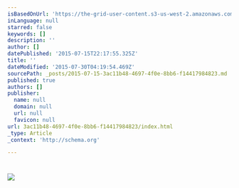 ```yaml
---
isBasedOnUrl: 'https://the-grid-user-content.s3-us-west-2.amazonaws.com/97523caa-03ae-4a36-b70b-0c05e886c003.jpg'
inLanguage: null
starred: false
keywords: []
description: ''
author: []
datePublished: '2015-07-15T22:17:55.325Z'
title: ''
dateModified: '2015-07-30T04:19:54.469Z'
sourcePath: _posts/2015-07-15-3ac11b48-4697-4f0e-8bb6-f14417984823.md
published: true
authors: []
publisher:
  name: null
  domain: null
  url: null
  favicon: null
url: 3ac11b48-4697-4f0e-8bb6-f14417984823/index.html
_type: Article
_context: 'http://schema.org'

---
```

# ![](https://the-grid-user-content.s3-us-west-2.amazonaws.com/97523caa-03ae-4a36-b70b-0c05e886c003.jpg)